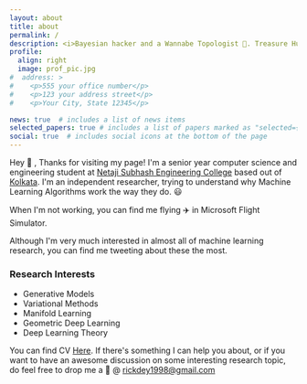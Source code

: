 ```yaml
---
layout: about
title: about
permalink: /
description: <i>Bayesian hacker and a Wannabe Topologist 🍩. Treasure Hunting in Non-Euclidean Spaces 🗺️.</i>
profile:
  align: right
  image: prof_pic.jpg
#  address: >
#    <p>555 your office number</p>
#    <p>123 your address street</p>
#    <p>Your City, State 12345</p>

news: true  # includes a list of news items
selected_papers: true # includes a list of papers marked as "selected={true}"
social: true  # includes social icons at the bottom of the page
---
```


Hey 👋 , Thanks for visiting my page! I'm a senior year computer science and engineering student at [Netaji Subhash Engineering College](https://nsec.ac.in) based out of [Kolkata](https://goo.gl/maps/JezzqBHDZnpeonq5A). I'm an independent researcher, trying to understand why Machine Learning Algorithms work the way they do. 😃

When I'm not working, you can find me flying ✈️ in Microsoft Flight Simulator.

Although I'm very much interested in almost all of machine learning research, you can find me tweeting about these the most.

### Research Interests

- Generative Models
- Variational Methods
- Manifold Learning
- Geometric Deep Learning
- Deep Learning Theory

You can find CV [Here](./assets/pdf/Research%20Resume.pdf). If there's something I can help you about, or if you want to have an awesome discussion on some interesting research topic, do feel free to drop me a 📨 @ <rickdey1998@gmail.com>

